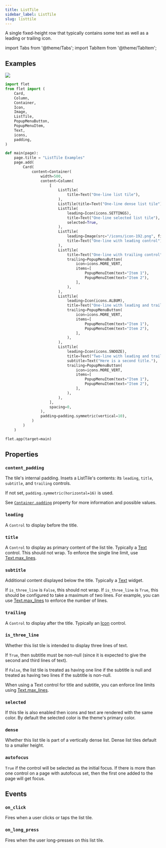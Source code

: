 ```yaml
---
title: ListTile
sidebar_label: ListTile
slug: listtile
---
```


A single fixed-height row that typically contains some text as well as a leading or trailing icon.

import Tabs from '@theme/Tabs';
import TabItem from '@theme/TabItem';

## Examples

<img src="/img/docs/controls/listtile/listtiles.png" className="screenshot-50"/>

<Tabs groupId="language">
  <TabItem value="python" label="Python" default>

```python
import flet
from flet import (
    Card,
    Column,
    Container,
    Icon,
    Image,
    ListTile,
    PopupMenuButton,
    PopupMenuItem,
    Text,
    icons,
    padding,
)

def main(page):
    page.title = "ListTile Examples"
    page.add(
        Card(
            content=Container(
                width=500,
                content=Column(
                    [
                        ListTile(
                            title=Text("One-line list tile"),
                        ),
                        ListTile(title=Text("One-line dense list tile"), dense=True),
                        ListTile(
                            leading=Icon(icons.SETTINGS),
                            title=Text("One-line selected list tile"),
                            selected=True,
                        ),
                        ListTile(
                            leading=Image(src="/icons/icon-192.png", fit="contain"),
                            title=Text("One-line with leading control"),
                        ),
                        ListTile(
                            title=Text("One-line with trailing control"),
                            trailing=PopupMenuButton(
                                icon=icons.MORE_VERT,
                                items=[
                                    PopupMenuItem(text="Item 1"),
                                    PopupMenuItem(text="Item 2"),
                                ],
                            ),
                        ),
                        ListTile(
                            leading=Icon(icons.ALBUM),
                            title=Text("One-line with leading and trailing controls"),
                            trailing=PopupMenuButton(
                                icon=icons.MORE_VERT,
                                items=[
                                    PopupMenuItem(text="Item 1"),
                                    PopupMenuItem(text="Item 2"),
                                ],
                            ),
                        ),
                        ListTile(
                            leading=Icon(icons.SNOOZE),
                            title=Text("Two-line with leading and trailing controls"),
                            subtitle=Text("Here is a second title."),
                            trailing=PopupMenuButton(
                                icon=icons.MORE_VERT,
                                items=[
                                    PopupMenuItem(text="Item 1"),
                                    PopupMenuItem(text="Item 2"),
                                ],
                            ),
                        ),
                    ],
                    spacing=0,
                ),
                padding=padding.symmetric(vertical=10),
            )
        )
    )

flet.app(target=main)
```
  </TabItem>
</Tabs>

## Properties

### `content_padding`

The tile's internal padding. Insets a ListTile's contents: its `leading`, `title`, `subtitle`, and `trailing` controls.

If not set, `padding.symmetric(horizontal=16)` is used.

See [`Container.padding`](container#padding) property for more information and possible values.

### `leading`

A `Control` to display before the title.

### `title`

A `Control` to display as primary content of the list tile. Typically a [Text](text) control. This should not wrap. To enforce the single line limit, use [Text.max_lines](text#max_lines).

### `subtitle`

Additional content displayed below the title. Typically a [Text](text) widget.

If `is_three_line` is `False`, this should not wrap. If `is_three_line` is `True`, this should be configured to take a maximum of two lines. For example, you can use [Text.max_lines](text#max_lines) to enforce the number of lines.

### `trailing`

A `Control` to display after the title. Typically an [Icon](icon) control.

### `is_three_line`

Whether this list tile is intended to display three lines of text.

If `True`, then subtitle must be non-null (since it is expected to give the second and third lines of text).

If `False`, the list tile is treated as having one line if the subtitle is null and treated as having two lines if the subtitle is non-null.

When using a Text control for title and subtitle, you can enforce line limits using [Text.max_lines](text#max_lines).

### `selected`

If this tile is also enabled then icons and text are rendered with the same color. By default the selected color is the theme's primary color.

### `dense`

Whether this list tile is part of a vertically dense list. Dense list tiles default to a smaller height.

### `autofocus`

`True` if the control will be selected as the initial focus. If there is more than one control on a page with autofocus set, then the first one added to the page will get focus.

## Events

### `on_click`

Fires when a user clicks or taps the list tile.

### `on_long_press`

Fires when the user long-presses on this list tile.